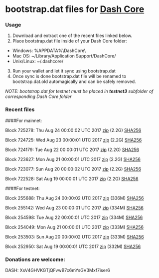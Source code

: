 # bootstrap.dat files for [Dash Core](https://www.dash.org)

### Usage

1. Download and extract one of the recent files linked below.
2. Place bootstrap.dat file inside of your Dash Core folder:
 - Windows: %APPDATA%\DashCore\
 - Mac OS: ~/Library/Application Support/DashCore/
 - Unix/Linux: ~/.dashcore/
3. Run your wallet and let it sync using bootstrap.dat
4. Once sync is done bootstrap.dat file will be renamed to bootstrap.dat.old automagically and can be safely removed.

_NOTE: bootstrap.dat for testnet must be placed in **testnet3** subfolder of corresponding Dash Core folder_

### Recent files

####For mainnet:

Block 725278: Thu Aug 24 00:00:02 UTC 2017 [zip](https://transfer.sh/r2VzB/bootstrap.dat.20170824.zip) (2.2G) [SHA256](https://transfer.sh/uXjch/sha256.txt)

Block 724725: Wed Aug 23 00:00:01 UTC 2017 [zip](https://transfer.sh/10qklF/bootstrap.dat.20170823.zip) (2.2G) [SHA256](https://transfer.sh/13manY/sha256.txt)

Block 724179: Tue Aug 22 00:00:01 UTC 2017 [zip](https://transfer.sh/1arEh/bootstrap.dat.20170822.zip) (2.2G) [SHA256](https://transfer.sh/12rdCE/sha256.txt)

Block 723627: Mon Aug 21 00:00:01 UTC 2017 [zip](https://transfer.sh/kPRN8/bootstrap.dat.20170821.zip) (2.2G) [SHA256](https://transfer.sh/Bc2n4/sha256.txt)

Block 723077: Sun Aug 20 00:00:02 UTC 2017 [zip](https://transfer.sh/PF7XF/bootstrap.dat.20170820.zip) (2.2G) [SHA256](https://transfer.sh/DrMay/sha256.txt)

Block 722528: Sat Aug 19 00:00:01 UTC 2017 [zip](https://transfer.sh/TSloO/bootstrap.dat.20170819.zip) (2.2G) [SHA256](https://transfer.sh/WCpSf/sha256.txt)

####For testnet:

Block 255688: Thu Aug 24 00:00:02 UTC 2017 [zip](https://transfer.sh/1E2ht/bootstrap.dat.20170824.zip) (336M) [SHA256](https://transfer.sh/QABcJ/sha256.txt)

Block 255142: Wed Aug 23 00:00:01 UTC 2017 [zip](https://transfer.sh/11KkV9/bootstrap.dat.20170823.zip) (334M) [SHA256](https://transfer.sh/15gfPW/sha256.txt)

Block 254598: Tue Aug 22 00:00:01 UTC 2017 [zip](https://transfer.sh/L4GHb/bootstrap.dat.20170822.zip) (334M) [SHA256](https://transfer.sh/nbTVP/sha256.txt)

Block 254049: Mon Aug 21 00:00:01 UTC 2017 [zip](https://transfer.sh/Enycv/bootstrap.dat.20170821.zip) (333M) [SHA256](https://transfer.sh/DnD0L/sha256.txt)

Block 253503: Sun Aug 20 00:00:02 UTC 2017 [zip](https://transfer.sh/HJdgo/bootstrap.dat.20170820.zip) (333M) [SHA256](https://transfer.sh/8BceE/sha256.txt)

Block 252950: Sat Aug 19 00:00:01 UTC 2017 [zip](https://transfer.sh/qYzIy/bootstrap.dat.20170819.zip) (332M) [SHA256](https://transfer.sh/jwTgA/sha256.txt)

### Donations are welcome:

DASH: XsV4GHVKGTjQFvwB7c6mYsGV3Mxf7iser6
